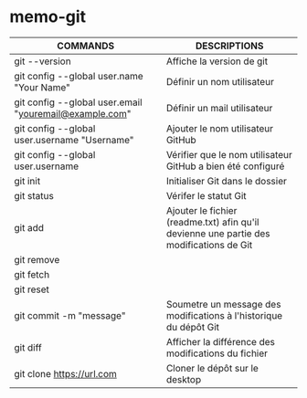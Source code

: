 # memo-git

| COMMANDS | DESCRIPTIONS |
|----------|--------------|
|git --version|Affiche la version de git|
|git config --global user.name "Your Name"|Définir un nom utilisateur|
|git config --global user.email "youremail@example.com"|Définir un mail utilisateur|
|git config --global user.username "Username"|Ajouter le nom utilisateur GitHub|
|git config --global user.username|Vérifier que le nom utilisateur GitHub a bien été configuré|
|git init|Initialiser Git dans le dossier|
|git status|Vérifer le statut Git
|git add <file>|Ajouter le fichier (readme.txt) afin qu'il devienne une partie des modifications de Git
|git remove||
|git fetch||
|git reset||
|git commit -m "message"|Soumetre un message des modifications à l'historique du dépôt Git|
|git diff|Afficher la différence des modifications du fichier|
|git clone https://url.com|Cloner le dépôt sur le desktop|
